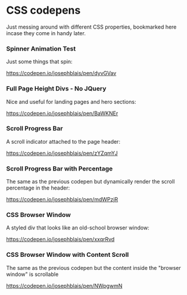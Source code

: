 # CSS codepens
Just messing around with different CSS properties, bookmarked here incase they come in handy later.

### Spinner Animation Test

Just some things that spin:

https://codepen.io/josephblais/pen/dyvGVav

### Full Page Height Divs - No JQuery

Nice and useful for landing pages and hero sections:

https://codepen.io/josephblais/pen/BaWKNEr

### Scroll Progress Bar

A scroll indicator attached to the page header:

https://codepen.io/josephblais/pen/zYZqmYJ

### Scroll Progress Bar with Percentage

The same as the previous codepen but dynamically render the scroll percentage in the header:

https://codepen.io/josephblais/pen/mdWPzjR

### CSS Browser Window

A styled div that looks like an old-school browser window:

https://codepen.io/josephblais/pen/xxqrRvd

### CSS Browser Window with Content Scroll

The same as the previous codepen but the content inside the "browser window" is scrollable

https://codepen.io/josephblais/pen/NWpgwmN
